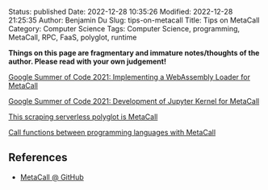 Status: published
Date: 2022-12-28 10:35:26
Modified: 2022-12-28 21:25:35
Author: Benjamin Du
Slug: tips-on-metacall
Title: Tips on MetaCall
Category: Computer Science
Tags: Computer Science, programming, MetaCall, RPC, FaaS, polyglot, runtime

**Things on this page are fragmentary and immature notes/thoughts of the author. Please read with your own judgement!**


[Google Summer of Code 2021: Implementing a WebAssembly Loader for MetaCall](https://medium.com/@metacall/google-summer-of-code-2021-implementing-a-webassembly-loader-for-metacall-f7a4bc60739f)

[Google Summer of Code 2021: Development of Jupyter Kernel for MetaCall](https://medium.com/@metacall/google-summer-of-code-2021-development-of-jupyter-kernel-for-metacall-ddd552319ccf)

[This scraping serverless polyglot is MetaCall](https://medium.com/@metacall/this-scraping-serverless-polyglot-is-metacall-c13223ae1cb5)

[Call functions between programming languages with MetaCall](https://medium.com/@metacall/call-functions-methods-or-procedures-between-programming-languages-with-metacall-58cfece35d7)

## References

- [MetaCall @ GitHub](https://github.com/metacall/core)